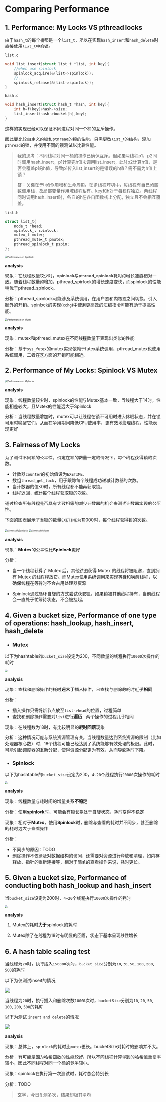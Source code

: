 # Comparing Performance

## 1. Performance: My Locks VS pthread locks

由于`hash_t`的每个桶都是一个`list_t`，所以在实现`hash_insert`和`hash_delete`时直接使用`list_t`中的锁。

`list.c`

```c
void list_insert(struct list_t *list, int key){
    //when use spinlock
    spinlock_acquire(&(list->spinlock));
    //......
    spinlock_release(&(list->spinlock));
}
```

`hash.c`

```c
void hash_insert(struct hash_t *hash, int key){
    int h=f(key)%hash->size;
    list_insert(hash->bucket[h],key);
}
```

这样的实现已经可以保证不同进程对同一个桶的互斥操作。

因此要比较自定义的锁和`pthread`的锁的性能，只需更改`list_t`的结构，添加`pthread`的锁，并使用不同的锁测试以比较性能。

> 我的思考：不同线程对同一桶的操作已确保互斥。但如果两线程p1，p2同时调用hash_insert，p1计算完h值未调用list_insert，此时p2计算h值，是否会覆盖p1的h值，导致p1传入list_insert的是错误的h值？需不需为h值上锁？
>
> 答：关键在于h的作用域和生命周期。在多线程环境中，每线程有自己的函数调用栈，故局部变量作用域线程私有。key和h对于每线程独立。两线程同时调用hash_insert时，各自的h在各自函数栈上分配，独立且不会相互覆盖。

`list.h`

```c
struct list_t{
    node_t *head;
    spinlock_t spinlock;
    mutex_t mutex;
    pthread_mutex_t pmutex;
    pthread_spinlock_t pspin;
};
```

<img src="./assets/Performance on Spinlock.png" alt="Performance on Spinlock" style="zoom:50%;" />

**analysis**

现象：在线程数量较少时，spinlock与pthread_spinlock耗时的增长速度相对一致。随着线程数量的增加，pthread_spinlock的增长速度变快，而spinlock的性能稍优于pthread_spinlock。

分析：pthread_spinlock可能涉及系统调用，在用户态和内核态之间切换，引入额外的开销。spinlock的实现(`xchg`)中使用更高效的汇编指令可能有助于提高性能。

<img src="./assets/Performance on Mutex.png" alt="Performance on Mutex" style="zoom:50%;" />

 **analysis**

现象：mutex和pthread_mutex在不同线程数量下表现出类似的性能

分析：基于`sys_futex`的mutex实现依赖于futex系统调用，pthread_mutex也使用系统调用，二者在这方面的开销可能相近。

## 2. Performance of My Locks: Spinlock VS Mutex

<img src="./assets/Performance on MyLocks.png" alt="Performance on MyLocks" style="zoom:50%;" />

 **analysis**

现象：线程数量较少时，spinlock的性能与Mutex基本一致，当线程大于14时，性能相差较大，且Mutex的性能远大于Spinlock

分析：当线程数量增加时，mutex可以让线程在锁不可用时进入休眠状态，并在锁可用时唤醒它们，从而在争用期间降低CPU使用率，更有效地管理线程，性能表现更好

## 3. Fairness of My Locks 

为了测试不同锁的公平性，设定在锁的数量一定的情况下，每个线程获得锁的次数。

- 计数器`counter`的初始值设为`EXETIME`。
- 数组`thread_get_lock`，用于跟踪每个线程成功递减计数器的次数。
- 当计数器的值<0时，所有线程都不能再获取锁。
- 线程返回，统计每个线程获取锁的次数。

通过检查所有线程是否具有大致相等的减少计数器的机会来测试计数器实现的公平性。

下面的图表展示了当锁的数量`EXETIME`为10000时，每个线程获得锁的次数。

<img src="./assets/fairnessMySpinlock.png" alt="fairnessMySpinlock" style="zoom:50%;" />

<img src="./assets/fairnessMyMutex.png" alt="fairnessMyMutex" style="zoom:50%;" />

 **analysis**

现象：**Mutex**的公平性比**Spinlock**更好

分析：

- 当一个线程获得了 Mutex 后，其他试图获得 Mutex 的线程将被阻塞，直到拥有 Mutex 的线程释放它。而Mutex使用系统调用来实现等待和唤醒线程，以确保线程在等待时不会占用处理器资源

+ Spinlock通过循环自旋的方式尝试获取锁。如果锁被其他线程持有，当前线程会一直处于忙等待状态，不会被挂起。

## 4. Given a bucket size, Performance of one type of operations: hash_lookup, hash_insert, hash_delete

+ ### Mutex

以下为hashtable的`bucket_size`设定为200，不同数量的线程执行`10000`次操作的耗时

<img src="./assets/Mutex_one_type.png" style="zoom:50%;" />

 **analysis**

现象：查找和删除操作的耗时**远大于**插入操作，且查找与删除的耗时近乎**相同**

分析：

+ 插入操作只需将新节点放至`list->head`的位置，过程简单
+ 查找和删除操作需要对`list`进行**遍历**，两个操作的过程几乎相同

现象：在线程数为18时，有比较明显的**耗时回落**现象

分析：这种情况可能与系统资源管理有关。当线程数量达到系统资源的限制（比如处理器核心数）时，18个线程可能已经达到了系统能够有效处理的极限。此时，可能引起调度器的重新分配，使得资源分配更为有效，从而导致耗时下降。

+ ### Spinlock

以下为hashtable的`bucket_size`设定为200，`4~20`个线程执行`10000`次操作的耗时

<img src="./assets/Spinlock_one_type.png" style="zoom:50%;" />

 **analysis**

现象：线程数量与耗时间的增量关系**不稳定**

分析：使用**spinlock**时，可能会有锁长期处于自旋状态，耗时变得不稳定

现象：相对于**Mutex**，使用**Spinlock**时，删除与查看的耗时并不同步，甚至删除的耗时远大于查看操作

分析：

+ 不同步的原因：TODO
+ 删除操作不仅涉及对数据结构的访问，还需要对资源进行释放和清理，如内存释放、指针的重新连接等，相对于简单的查看操作来说，耗时更长。

## 5. Given a bucket size, Performance of conducting both hash_lookup and hash_insert

当`bucket_size`设定为200时，`4~20`个线程执行`10000`次操作的耗时

<img src="./assets/insert&lookup.png" style="zoom:50%;" />

**analysis** 

1. Mutex的耗时**大于**spinlock的耗时

2. Mutex除了在线程为18时有明显的回落，状态下基本呈现线性增长


## 6. A hash table scaling test

当线程为`20`时，执行插入`150000`次时，`bucket_size`分别为`10`, `20`, `50`, `100`, `200`, `500`的耗时

以下为仅测试insert的情况

![](./assets/bucketSize.png)

当线程为`20`时，执行插入和删除次数`10000`次时，`bucketSize`分别为`10`, `20`, `50`, `100`, `200`, `500`的耗时

以下为测试 `insert and delete`的情况

![](./assets/bucketSize_insert_delete.png)

**analysis**

现象：总体上，`spinlock`的耗时比`mutex`更长。bucketSize对耗时的影响并不大。

分析：有可能是因为哈希函数的性能较好，所以不同线程计算得到的哈希值重复率较小，因此不同线程对同一个桶的竞争较小。

现象：spinlock在执行第一次测试时，耗时总会特别长

分析：TODO

> 玄学，今日复测多次，结果却极其平均